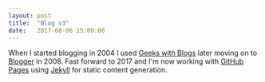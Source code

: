 ```yaml
---
layout: post
title:  "Blog v3"
date:   2017-08-06 15:00:00
---
```

When I started blogging in 2004 I used [Geeks with Blogs](http://geekswithblogs.net/jwatson/Default.aspx) later moving on to [Blogger](http://pragmatic-software.blogspot.com/) in 2008. Fast forward to 2017 and I'm now working with [GitHub Pages](https://pages.github.com/) using [Jekyll](https://jekyllrb.com/) for static content generation. 
